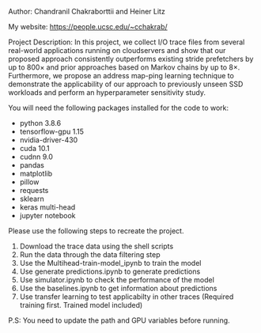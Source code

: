 Author: Chandranil Chakraborttii and Heiner Litz


My website: https://people.ucsc.edu/~cchakrab/



Project Description:
In this project, we collect I/O trace files from several real-world applications running on cloudservers and show that our proposed approach consistently outperforms existing stride prefetchers by up to 800× and prior approaches based on Markov chains by up to 8×. Furthermore, we propose an address map-ping learning technique to demonstrate the applicability of our approach to  previously  unseen  SSD  workloads  and  perform  an  hyperparameter sensitivity study.


You will need the following packages installed for the code to work:
- python 3.8.6
- tensorflow-gpu 1.15
- nvidia-driver-430
- cuda 10.1
- cudnn 9.0
- pandas
- matplotlib
- pillow
- requests
- sklearn
- keras multi-head
- jupyter notebook


Please use the following steps to recreate the project. 
1. Download the trace data using the shell scripts
2. Run the data through the data filtering step
3. Use the Multihead-train-model_ipynb to train the model
4. Use generate predictions.ipynb to generate predictions
5. Use simulator.ipynb to check the performance of the model
6. Use the baselines.ipynb to get information about predictions
7. Use transfer learning to test applicabilty in other traces (Required training first. Trained model included)


P.S: You need to update the path and GPU variables before running.






